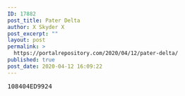 ```yaml
---
ID: 17882
post_title: Pater Delta
author: X Skyder X
post_excerpt: ""
layout: post
permalink: >
  https://portalrepository.com/2020/04/12/pater-delta/
published: true
post_date: 2020-04-12 16:09:22
---
```

<pre>108404ED9924</pre>